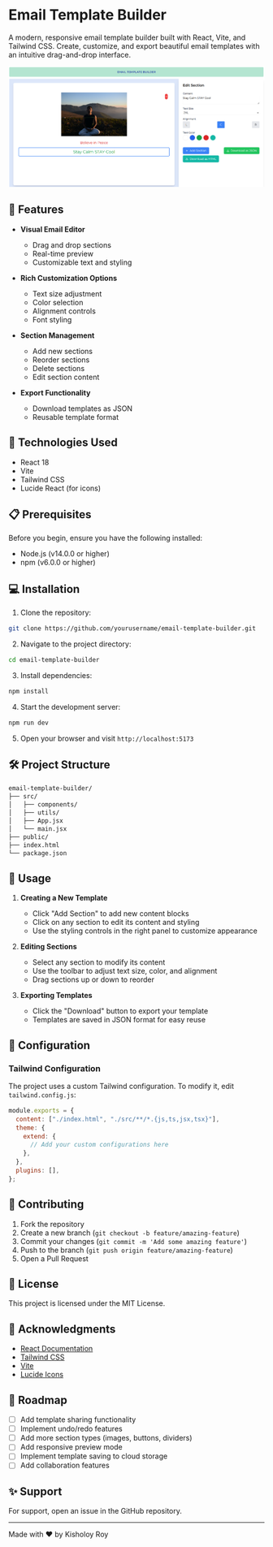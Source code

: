 # Email Template Builder

A modern, responsive email template builder built with React, Vite, and Tailwind CSS. Create, customize, and export beautiful email templates with an intuitive drag-and-drop interface.

![Email Template Builder Screenshot](./src/assets/screenshot.png)

## 🌟 Features

- **Visual Email Editor**

  - Drag and drop sections
  - Real-time preview
  - Customizable text and styling

- **Rich Customization Options**

  - Text size adjustment
  - Color selection
  - Alignment controls
  - Font styling

- **Section Management**

  - Add new sections
  - Reorder sections
  - Delete sections
  - Edit section content

- **Export Functionality**
  - Download templates as JSON
  - Reusable template format

## 🚀 Technologies Used

- React 18
- Vite
- Tailwind CSS
- Lucide React (for icons)

## 📋 Prerequisites

Before you begin, ensure you have the following installed:

- Node.js (v14.0.0 or higher)
- npm (v6.0.0 or higher)

## 💻 Installation

1. Clone the repository:

```bash
git clone https://github.com/yourusername/email-template-builder.git
```

2. Navigate to the project directory:

```bash
cd email-template-builder
```

3. Install dependencies:

```bash
npm install
```

4. Start the development server:

```bash
npm run dev
```

5. Open your browser and visit `http://localhost:5173`

## 🛠️ Project Structure

```
email-template-builder/
├── src/
│   ├── components/
│   ├── utils/
│   ├── App.jsx
│   └── main.jsx
├── public/
├── index.html
└── package.json
```

## 📝 Usage

1. **Creating a New Template**

   - Click "Add Section" to add new content blocks
   - Click on any section to edit its content and styling
   - Use the styling controls in the right panel to customize appearance

2. **Editing Sections**

   - Select any section to modify its content
   - Use the toolbar to adjust text size, color, and alignment
   - Drag sections up or down to reorder

3. **Exporting Templates**
   - Click the "Download" button to export your template
   - Templates are saved in JSON format for easy reuse

## 🔧 Configuration

### Tailwind Configuration

The project uses a custom Tailwind configuration. To modify it, edit `tailwind.config.js`:

```javascript
module.exports = {
  content: ["./index.html", "./src/**/*.{js,ts,jsx,tsx}"],
  theme: {
    extend: {
      // Add your custom configurations here
    },
  },
  plugins: [],
};
```

## 🤝 Contributing

1. Fork the repository
2. Create a new branch (`git checkout -b feature/amazing-feature`)
3. Commit your changes (`git commit -m 'Add some amazing feature'`)
4. Push to the branch (`git push origin feature/amazing-feature`)
5. Open a Pull Request

## 📜 License

This project is licensed under the MIT License.

## 👏 Acknowledgments

- [React Documentation](https://reactjs.org/)
- [Tailwind CSS](https://tailwindcss.com/)
- [Vite](https://vitejs.dev/)
- [Lucide Icons](https://lucide.dev/)

## 🎯 Roadmap

- [ ] Add template sharing functionality
- [ ] Implement undo/redo features
- [ ] Add more section types (images, buttons, dividers)
- [ ] Add responsive preview mode
- [ ] Implement template saving to cloud storage
- [ ] Add collaboration features

## ✨ Support

For support, open an issue in the GitHub repository.

---

Made with ❤️ by Kisholoy Roy
